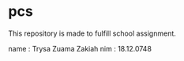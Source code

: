 # pcs
This repository is made to fulfill school assignment.

name  : Trysa Zuama Zakiah
nim   : 18.12.0748
